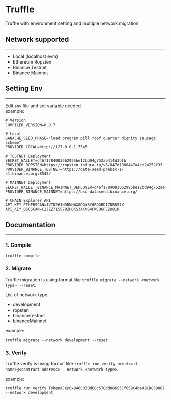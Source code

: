 # Truffle
Truffle with environment setting and multiple network migration.

## Network supported
<hr>

- Local (localhost evm)
- Ethereum Ropsten
- Binance Testnet
- Binance Mainnet

## Setting Env
<hr>

Edit `env` file and set variable needed. <br />
example:
```
# Version
COMPILER_VERSION=0.8.7

# Local
GANACHE_SEED_PHASE="load program pill roof quarter dignity sausage scheme"
PROVIDER_LOCAL=http://127.0.0.1:7545

# TESTNET Deployment
SECRET_WALLET=d46f1784083662995be12bd94g752ae414d3bfb
PROVIDER_ROPSTEN=https://ropsten.infura.io/v3/847d1860447a4cd24252f33
PROVIDER_BINANCE_TESTNET=https://data-seed-prebsc-1-s1.binance.org:8545/

# MAINNET Deployment
SECRET_WALLET_BINANCE_MAINNET_DEPLOYER=d46f1784083662995be12bd94g752ae414d3bfb
PROVIDER_BINANCE_MAINNET=https://bsc-dataseed.binance.org/

# CHAIN Explorer API
API_KEY_ETHERSCAN=1VTD261N9BNHWX8DGY8Y6RQGRDIZNBD57X
API_KEY_BSCSCAN=C2JZZ715578ZHDKS3XKNS4FWJD6PJZU81R
```

## Documentation
<hr>

### 1. Compile
```
truffle compile
```

### 2. Migrate
Truffle migration is using format like `truffle migrate --network <network type> --reset`.

List of network type:
- development
- ropsten
- binanceTestnet
- binanceMainnet

example:
```
truffle migrate --network development --reset
```

### 3. Verify
Truffle verify is using format like `truffle run verify <contract name>@<contract address> --network <network type>`.

example:
```
truffle run verify TokenAJX@0x946C030dC0c57Cdd88655Cf659C4ba49CD839887 --network development
```

